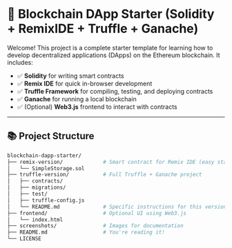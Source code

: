# 🧱 Blockchain DApp Starter (Solidity + RemixIDE + Truffle + Ganache)

Welcome! This project is a complete starter template for learning how to develop decentralized applications (DApps) on the Ethereum blockchain. It includes:

- ✅ **Solidity** for writing smart contracts  
- ✅ **Remix IDE** for quick in-browser development  
- ✅ **Truffle Framework** for compiling, testing, and deploying contracts  
- ✅ **Ganache** for running a local blockchain  
- ✅ (Optional) **Web3.js** frontend to interact with contracts

---

## 📚 Project Structure

```bash
blockchain-dapp-starter/
├── remix-version/             # Smart contract for Remix IDE (easy start)
│   └── SimpleStorage.sol
├── truffle-version/           # Full Truffle + Ganache project
│   ├── contracts/
│   ├── migrations/
│   ├── test/
│   ├── truffle-config.js
│   └── README.md              # Specific instructions for this version
├── frontend/                  # Optional UI using Web3.js
│   └── index.html
├── screenshots/               # Images for documentation
├── README.md                  # You're reading it!
└── LICENSE
